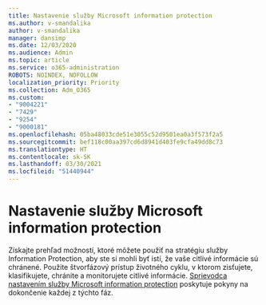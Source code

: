 ```yaml
---
title: Nastavenie služby Microsoft information protection
ms.author: v-smandalika
author: v-smandalika
manager: dansimp
ms.date: 12/03/2020
ms.audience: Admin
ms.topic: article
ms.service: o365-administration
ROBOTS: NOINDEX, NOFOLLOW
localization_priority: Priority
ms.collection: Adm_O365
ms.custom:
- "9004221"
- "7429"
- "9254"
- "9000181"
ms.openlocfilehash: 05ba48033cde51e3055c52d9501ea0a3f573f2a5
ms.sourcegitcommit: bef118c00aa397cd6d8941d403fe9cfa49dd8c73
ms.translationtype: HT
ms.contentlocale: sk-SK
ms.lasthandoff: 03/30/2021
ms.locfileid: "51440944"
---
```

# <a name="set-up-microsoft-information-protection"></a>Nastavenie služby Microsoft information protection

Získajte prehľad možností, ktoré môžete použiť na stratégiu služby Information Protection, aby ste si mohli byť istí, že vaše citlivé informácie sú chránené. Použite štvorfázový prístup životného cyklu, v ktorom zisťujete, klasifikujete, chránite a monitorujete citlivé informácie. [Sprievodca nastavením služby Microsoft information protection](https://go.microsoft.com/fwlink/?linkid=2146619) poskytuje pokyny na dokončenie každej z týchto fáz.
